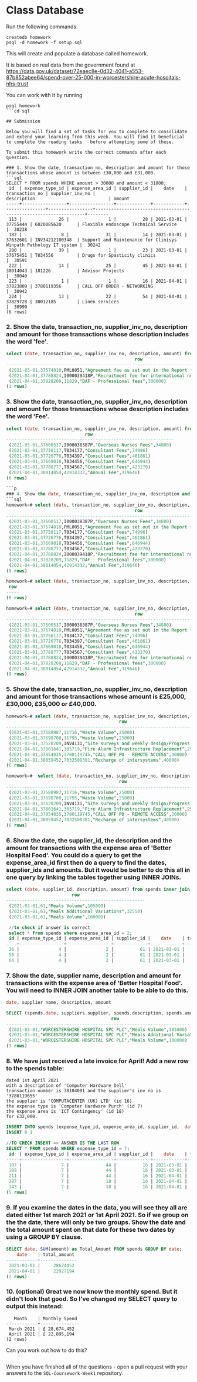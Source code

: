 # Class Database

Run the following commands:

```
createdb homework
psql -d homework -f setup.sql
```

This will create and populate a database called homework.

It is based on real data from the government found at
https://data.gov.uk/dataset/72eaec8e-0d32-4041-a553-87b852abee64/spend-over-25-000-in-worcestershire-acute-hospitals-nhs-trust

You can work with it by running

````
psql homework
```cd sql

## Submission

Below you will find a set of tasks for you to complete to consolidate and extend your learning from this week. You will find it beneficial to complete the reading tasks   before attempting some of these.

To submit this homework write the correct commands after each question.

### 1. Show the date, transaction_no, description and amount for those transactions whose amount is between £30,000 and £31,000.
```sql
SELECT * FROM spends WHERE amount > 30000 and amount < 31000;
 id  | expense_type_id | expense_area_id | supplier_id |    date    | transaction_no | supplier_inv_no |                           description                            | amount
-----+-----------------+-----------------+-------------+------------+----------------+-----------------+------------------------------------------------------------------+--------
 113 |              26 |               1 |          28 | 2021-03-01 |       37755444 | 6020085620      | Flexible endoscope Technical Service                             |  30238
 182 |               8 |              31 |          14 | 2021-03-01 |       37632601 | INV34212100348  | Support and Maintenance for Clinisys Winpath Pathology IT system |  30242
 200 |              39 |               1 |          23 | 2021-03-01 |       37675451 | T034556         | Drugs for Spasticity clinics                                     |  30591
 222 |              14 |              25 |          45 | 2021-04-01 |       38014043 | 181226          | Advisor Projects                                                 |  30040
 223 |               1 |               1 |          16 | 2021-04-01 |       37823809 | 3780119356      | CALL OFF ORDER - NETWORKING                                      |  30942
 224 |              13 |              22 |          54 | 2021-04-01 |       37829728 | 30012185        | Linen services                                                   |  30990
(6 rows)

````

### 2. Show the date, transaction_no, supplier_inv_no, description and amount for those transactions whose description includes the word 'fee'.

```sql
select (date, transaction_no, supplier_inv_no, description, amount) from spends where description like '%fee%';
                                                 row
------------------------------------------------------------------------------------------------------
 (2021-03-01,37574010,PML0051,"Agreement fee as set out in the Report for the Settlement Deed",51113)
 (2021-04-01,37788824,I000039418P,"Recruitment fee for international nurses",34800)
 (2021-04-01,37828209,11829,"DAF - Professional fees",300000)
(3 rows)

```

### 3. Show the date, transaction_no, supplier_inv_no, description and amount for those transactions whose description includes the word 'Fee'.

````sql
select (date, transaction_no, supplier_inv_no, description, amount) from spends where description like '%Fee%';
                              row
----------------------------------------------------------------
 (2021-03-01,37600517,I000038387P,"Overseas Nurses Fees",34800)
 (2021-03-01,37750117,T034177,"Consultant Fees",74996)
 (2021-03-01,37726776,T034397,"Consultant Fees",461861)
 (2021-03-01,37669018,T034456,"Consultant Fees",646944)
 (2021-03-01,37788777,T034567,"Consultant Fees",423270)
 (2021-04-01,38014054,42914332,"Annual Fee",319646)
(6 rows)

```p
### 4. Show the date, transaction_no, supplier_inv_no, description and amount for those transactions whose description includes the word 'fee' (case insensitive). You will need to search 'https://www.postgresql.org/docs/' to solve this.
```sql
homework=# select (date, transaction_no, supplier_inv_no, description, amount) from spends where description ilike '%Fee%';
                                                 row
------------------------------------------------------------------------------------------------------
 (2021-03-01,37600517,I000038387P,"Overseas Nurses Fees",34800)
 (2021-03-01,37574010,PML0051,"Agreement fee as set out in the Report for the Settlement Deed",51113)
 (2021-03-01,37750117,T034177,"Consultant Fees",74996)
 (2021-03-01,37726776,T034397,"Consultant Fees",461861)
 (2021-03-01,37669018,T034456,"Consultant Fees",646944)
 (2021-03-01,37788777,T034567,"Consultant Fees",423270)
 (2021-04-01,37788824,I000039418P,"Recruitment fee for international nurses",34800)
 (2021-04-01,37828209,11829,"DAF - Professional fees",300000)
 (2021-04-01,38014054,42914332,"Annual Fee",319646)
(9 rows)

homework=# select (date, transaction_no, supplier_inv_no, description, amount) from spends where lower (description) like '%Fee%';
 row
-----
(0 rows)

homework=# select (date, transaction_no, supplier_inv_no, description, amount) from spends where lower (description) like '%fee%';
                                                 row
------------------------------------------------------------------------------------------------------
 (2021-03-01,37600517,I000038387P,"Overseas Nurses Fees",34800)
 (2021-03-01,37574010,PML0051,"Agreement fee as set out in the Report for the Settlement Deed",51113)
 (2021-03-01,37750117,T034177,"Consultant Fees",74996)
 (2021-03-01,37726776,T034397,"Consultant Fees",461861)
 (2021-03-01,37669018,T034456,"Consultant Fees",646944)
 (2021-03-01,37788777,T034567,"Consultant Fees",423270)
 (2021-04-01,37788824,I000039418P,"Recruitment fee for international nurses",34800)
 (2021-04-01,37828209,11829,"DAF - Professional fees",300000)
 (2021-04-01,38014054,42914332,"Annual Fee",319646)
(9 rows)

````

### 5. Show the date, transaction_no, supplier_inv_no, description and amount for those transactions whose amount is £25,000, £30,000, £35,000 or £40,000.

```sql
homework=# select (date, transaction_no, supplier_inv_no, description, amount) from spends where amount = 25000 or amount = 30000 or amount = 35000 or amount = 40000;
                                           row
-----------------------------------------------------------------------------------------
 (2021-03-01,37588987,11716,"Waste Volume",25000)
 (2021-03-01,37698700,11795,"Waste Volume",25000)
 (2021-03-01,37520209,INV4131,"Site surveys and weekly design/Progress Meetings.",25000)
 (2021-04-01,37801641,305719,"Fire Alarm Infrastructure Replacement",25000)
 (2021-04-01,37854035,3780119745,"CALL OFF PO - REMOTE ACCESS",30000)
 (2021-04-01,38059452,7032500381,"Recharge of intersystems",40000)
(6 rows)

homework=#  select (date, transaction_no, supplier_inv_no, description, amount) from spends where amount in (25000, 30000, 35000, 40000);
                                           row
-----------------------------------------------------------------------------------------
 (2021-03-01,37588987,11716,"Waste Volume",25000)
 (2021-03-01,37698700,11795,"Waste Volume",25000)
 (2021-03-01,37520209,INV4131,"Site surveys and weekly design/Progress Meetings.",25000)
 (2021-04-01,37801641,305719,"Fire Alarm Infrastructure Replacement",25000)
 (2021-04-01,37854035,3780119745,"CALL OFF PO - REMOTE ACCESS",30000)
 (2021-04-01,38059452,7032500381,"Recharge of intersystems",40000)
(6 rows)
```

### 6. Show the date, the supplier_id, the description and the amount for transactions with the expense area of 'Better Hospital Food'. You could do a query to get the expense_area_id first then do a query to find the dates, supplier_ids and amounts. But it would be better to do this all in one query by linking the tables together using INNER JOINs.

```sql
select (date, supplier_id, description, amount) from spends inner join expense_areas on spends.expense_area_id = expense_areas.id where expense_area = 'Better Hospital Food';
                         row
-----------------------------------------------------
 (2021-03-01,61,"Meals Volume",105000)
 (2021-03-01,61,"Meals Additional Variations",32558)
 (2021-03-01,61,"Meals Volume",100000)

 //to check if answer is correct
 select * from spends where expense_area_id = 2;
 id | expense_type_id | expense_area_id | supplier_id |    date    | transaction_no | supplier_inv_no |         description         | amount
----+-----------------+-----------------+-------------+------------+----------------+-----------------+-----------------------------+--------
 36 |               4 |               2 |          61 | 2021-03-01 |       37588988 | 11715           | Meals Volume                | 105000
 50 |               4 |               2 |          61 | 2021-03-01 |       37588992 | 11740           | Meals Additional Variations |  32558
 64 |               4 |               2 |          61 | 2021-03-01 |       37716258 | 11794           | Meals Volume                | 100000
```

### 7. Show the date, supplier name, description and amount for transactions with the expense area of 'Better Hospital Food'. You will need to INNER JOIN another table to be able to do this.

```sql
date, supplier name, description, amount

SELECT (spends.date, suppliers.supplier, spends.description, spends.amount) FROM spends INNER JOIN suppliers ON suppliers.id = spends.supplier_id INNER JOIN expense_areas ON expense_areas.id = spends.expense_area_id WHERE expense_area = 'Better Hospital Food';
                                        row
------------------------------------------------------------------------------------
 (2021-03-01,"WORCESTERSHIRE HOSPITAL SPC PLC","Meals Volume",105000)
 (2021-03-01,"WORCESTERSHIRE HOSPITAL SPC PLC","Meals Additional Variations",32558)
 (2021-03-01,"WORCESTERSHIRE HOSPITAL SPC PLC","Meals Volume",100000)
(3 rows)

```

### 8. We have just received a late invoice for April! Add a new row to the spends table:

    dated 1st April 2021
    with a description of 'Computer Hardware Dell'
    transaction number is 38104091 and the supplier's inv no is '3780119655'
    the supplier is 'COMPUTACENTER (UK) LTD' (id 16)
    the expense type is 'Computer Hardware Purch' (id 7)
    the expense area is 'ICT Contingency' (id 18)
    for £32,000.

```sql
INSERT INTO spends (expense_type_id, expense_area_id, supplier_id,  date, transaction_no, supplier_inv_no, description, amount) VALUES (7, 18, 16, date '2021-04-01', 38104091, 3780119655, 'Computer Hardware Dell', 32000);
INSERT 0 1

//TO CHECK INSERT => ANSWER IS THE LAST ROW
SELECT * FROM spends WHERE expense_type_id = 7;
 id  | expense_type_id | expense_area_id | supplier_id |    date    | transaction_no | supplier_inv_no |                      description                      | amount
-----+-----------------+-----------------+-------------+------------+----------------+-----------------+-------------------------------------------------------+--------
 107 |               7 |              44 |          16 | 2021-03-01 |       37475459 | 3882927026      | Dell Finance deal re provision of hardware & licenses | 135591
 108 |               7 |              44 |          16 | 2021-03-01 |       37483816 | 3882927028      | Dell Finance deal re provision of hardware & licenses | 135591
 211 |               7 |              44 |          16 | 2021-04-01 |       37873401 | 2881000473      | Provision of hardware & licenses                      |  26578
 287 |               7 |              18 |          16 | 2021-04-01 |       37829701 | 3882986165      | Computer Hardware Dell                                |  81473
 343 |               7 |              18 |          16 | 2021-04-01 |       38104091 | 3780119655      | Computer Hardware Dell                                |  32000
(5 rows)

```

### 9. If you examine the dates in the data, you will see they all are dated either 1st march 2021 or 1st April 2021. So if we group on the the date, there will only be two groups. Show the date and the total amount spent on that date for these two dates by using a GROUP BY clause.

```sql
SELECT date, SUM(amount) as Total_Amount FROM spends GROUP BY date;
    date    | total_amount
------------+--------------
 2021-03-01 |     28674452
 2021-04-01 |     22927194
(2 rows)
```

### 10. (optional) Great we now know the monthly spend. But it didn't look that good. So I've changed my SELECT query to output this instead:

```
   Month    | Monthly Spend
------------+---------------
 March 2021 | £ 28,674,452
 April 2021 | £ 22,895,194
(2 rows)
```

Can you work out how to do this?

```sql

```

When you have finished all of the questions - open a pull request with your answers to the `SQL-Coursework-Week1` repository.
